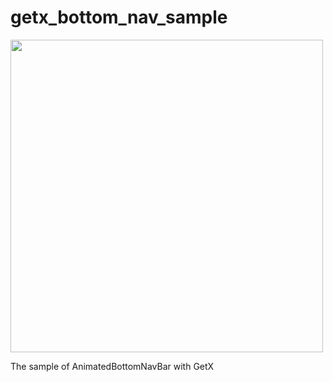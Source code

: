 # getx_bottom_nav_sample

<img src="https://user-images.githubusercontent.com/28912774/143510700-a700efa8-2eb6-410c-a50d-49616aceb800.gif" height="500"/>

The sample of AnimatedBottomNavBar with GetX
